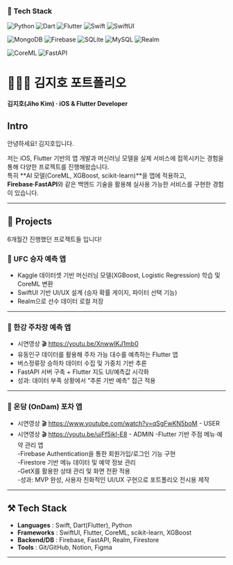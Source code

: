 ### 🚀 Tech Stack

![Python](https://img.shields.io/badge/Python-3776AB?style=for-the-badge&logo=python&logoColor=white)
![Dart](https://img.shields.io/badge/Dart-0175C2?style=for-the-badge&logo=dart&logoColor=white)
![Flutter](https://img.shields.io/badge/Flutter-02569B?style=for-the-badge&logo=flutter&logoColor=white)
![Swift](https://img.shields.io/badge/Swift-FA7343?style=for-the-badge&logo=swift&logoColor=white)
![SwiftUI](https://img.shields.io/badge/SwiftUI-0D96F6?style=for-the-badge&logo=swift&logoColor=white)

![MongoDB](https://img.shields.io/badge/MongoDB-47A248?style=for-the-badge&logo=mongodb&logoColor=white)
![Firebase](https://img.shields.io/badge/Firebase-FFCA28?style=for-the-badge&logo=firebase&logoColor=black)
![SQLite](https://img.shields.io/badge/SQLite-003B57?style=for-the-badge&logo=sqlite&logoColor=white)
![MySQL](https://img.shields.io/badge/MySQL-4479A1?style=for-the-badge&logo=mysql&logoColor=white)
![Realm](https://img.shields.io/badge/Realm-39477F?style=for-the-badge&logo=realm&logoColor=white)

![CoreML](https://img.shields.io/badge/CoreML-000000?style=for-the-badge&logo=apple&logoColor=white)
![FastAPI](https://img.shields.io/badge/FastAPI-009688?style=for-the-badge&logo=fastapi&logoColor=white)

# 🧑🏻‍💻 김지호 포트폴리오  

**김지호(Jiho Kim) · iOS & Flutter Developer**  



## Intro
안녕하세요!  김지호입니다.  

저는 iOS, Flutter 기반의 앱 개발과 머신러닝 모델을 실제 서비스에 접목시키는 경험을 통해 다양한 프로젝트를 진행해왔습니다.  
특히 **AI 모델(CoreML, XGBoost, scikit-learn)**을 앱에 적용하고, **Firebase·FastAPI**와 같은 백엔드 기술을 활용해 실사용 가능한 서비스를 구현한 경험이 있습니다.  


---

## 📌 Projects

6개월간 진행했던 프로젝트들 입니다!

### 🥊 UFC 승자 예측 앱
- Kaggle 데이터셋 기반 머신러닝 모델(XGBoost, Logistic Regression) 학습 및 CoreML 변환  
- SwiftUI 기반 UI/UX 설계 (승자 확률 게이지, 파이터 선택 기능)  
- Realm으로 선수 데이터 로컬 저장  

---

### 🚗 한강 주차장 예측 앱
- 시연영상 🎬 https://youtu.be/XnwwIKJ1mb0    
- 유동인구 데이터를 활용해 주차 가능 대수를 예측하는 Flutter 앱  
- 버스정류장 승하차 데이터 수집 및 가중치 기반 추론  
- FastAPI 서버 구축 + Flutter 지도 UI/예측값 시각화  
- 성과: 데이터 부족 상황에서 “추론 기반 예측” 접근 적용  

---

### 🍻 온담 (OnDam) 포차 앱

- 시연영상 🎬 https://www.youtube.com/watch?v=qSgFwKN5boM - USER
- 시연영상 🎬 https://youtu.be/ujFf5ikl-E8 - ADMIN
-Flutter 기반 주점 메뉴·예약 관리 앱      
-Firebase Authentication을 통한 회원가입/로그인 기능 구현      
-Firestore 기반 메뉴 데이터 및 예약 정보 관리        
-GetX를 활용한 상태 관리 및 화면 전환 적용      
-성과: MVP 완성, 사용자 친화적인 UI/UX 구현으로 포트폴리오 전시용 제작        

---

## ⚒️ Tech Stack
- **Languages** : Swift, Dart(Flutter), Python  
- **Frameworks** : SwiftUI, Flutter, CoreML, scikit-learn, XGBoost  
- **Backend/DB** : Firebase, FastAPI, Realm, Firestore  
- **Tools** : Git/GitHub, Notion, Figma  

---
